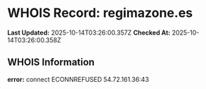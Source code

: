 # WHOIS Record: regimazone.es

**Last Updated:** 2025-10-14T03:26:00.357Z
**Checked At:** 2025-10-14T03:26:00.358Z

## WHOIS Information

**error:** connect ECONNREFUSED 54.72.161.36:43

